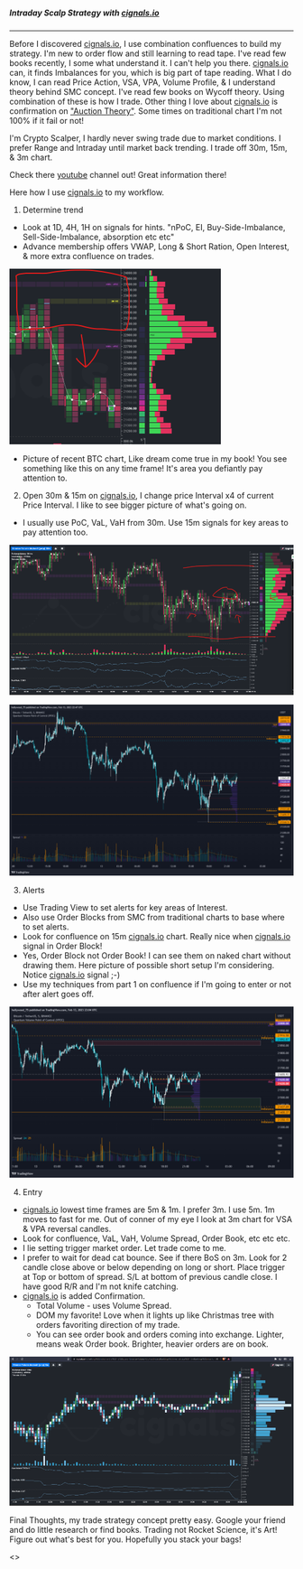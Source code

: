 ##### Intraday Scalp Strategy with [cignals.io](https://cignals.io)
******************************************************************
Before I discovered [cignals.io](https://cignals.io), I use combination confluences to build my strategy.  I'm new to order flow and still learning to read tape.  I've read few books recently, I some what understand it. I can't help you there. [cignals.io](https://cignals.io) can, it finds Imbalances for you, which is big part of tape reading.  What I do know, I can read Price Action, VSA, VPA, Volume Profile, & I understand theory behind SMC concept.  I've read few books on Wycoff theory. Using combination of these is how I trade.  Other thing I love about [cignals.io](https://cignals.io) is confirmation on ["Auction Theory"](https://www.youtube.com/watch?v=b62FlkIvE9E&ab_channel=Cignals). Some times on traditional chart I'm not 100% if it fail or not!  

I'm Crypto Scalper, I hardly never swing trade due to market conditions. I prefer Range and Intraday until market back trending.  I trade off 30m, 15m, & 3m chart.

Check there [youtube](https://www.youtube.com/@CignalsIO) channel out!  Great information there!

Here how I use [cignals.io](https://cignals.io) to my workflow.

 1. Determine trend
  - Look at 1D, 4H, 1H on signals for hints. "nPoC, EI, Buy-Side-Imbalance, Sell-Side-Imbalance, absorption etc etc"
  - Advance membership offers VWAP, Long & Short Ration, Open Interest, & more extra confluence on trades.

![Strategy-1D](/media/Strategy-1D.png)

  - Picture of recent BTC chart, Like dream come true in my book!  You see something like this on any time frame!  It's area you defiantly pay attention to.  

2) Open 30m & 15m on [cignals.io](https://cignals.io), I change price Interval x4 of current Price Interval.  I like to see bigger picture of what's going on.
  - I usually use PoC, VaL, VaH from 30m.  Use 15m signals for key areas to pay attention too.

![Strategy-Part2a](/media/Strategy-Part2a.png)

![2-Strategy-partb](/media/2-Strategy-partb.png)

3) Alerts
  - Use Trading View to set alerts for key areas of Interest.
  - Also use Order Blocks from SMC from traditional charts to base where to set alerts.
  - Look for confluence on 15m [cignals.io](https://cignals.io) chart. Really nice when [cignals.io](https://cignals.io) signal in Order Block!
  - Yes, Order Block not Order Book!  I can see them on naked chart without drawing them.  Here picture of possible short setup I'm considering. Notice [cignals.io](https://cignals.io) signal ;-)
  - Use my techniques from part 1 on confluence if I'm going to enter or not after alert goes off.

![3-Stragey-OB](/media/3-Stragey-OB.png)

4) Entry
- [cignals.io](https://cignals.io) lowest time frames are 5m & 1m.  I prefer 3m.  I use 5m.  1m moves to fast for me.  Out of conner of my eye I look at 3m chart for VSA & VPA reversal candles.  
- Look for confluence, VaL, VaH, Volume Spread, Order Book, etc etc etc.
- I lie setting trigger market order.  Let trade come to me.
- I prefer to wait for dead cat bounce.  See if there BoS on 3m.  Look for 2 candle close above or below depending on long or short.  Place trigger at Top or bottom of spread.  S/L at bottom of previous candle close.  I have good R/R and I'm not knife catching.
- [cignals.io](https://cignals.io) is added Confirmation.  
  - Total Volume - uses Volume Spread.
  -  DOM my favorite!  Love when it lights up like Christmas tree with orders favoriting direction of my trade.
  -  You can see order book and orders coming into exchange.  Lighter, means weak Order book.  Brighter, heavier orders are on book.

![4-Strategy-Main](/media/4-Strategy-Main.png)

Final Thoughts, my trade strategy concept pretty easy.  Google your friend and do little research or find books.  Trading not Rocket Science, it's Art! Figure out what's best for you.  Hopefully you stack your bags!



<>

